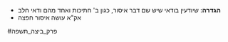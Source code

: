 * **הגדרה**: שיודעין בודאי שיש שם דבר איסור, כגון ב' חתיכות ואחד מהם ודאי חלב
* אק"א עושה איסור חפצה

#פרק_ביצה_תשפה 